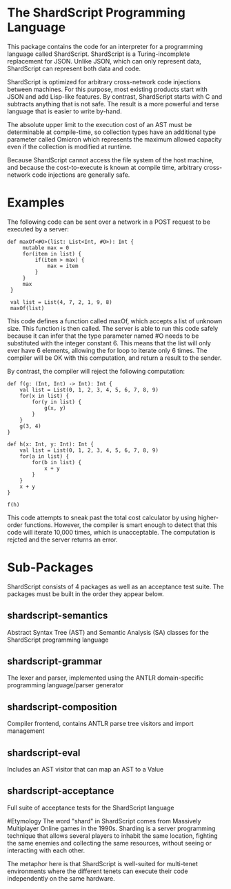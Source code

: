 # The ShardScript Programming Language
This package contains the code for an interpreter for a programming language called ShardScript. ShardScript is a Turing-incomplete replacement for JSON. Unlike JSON, which can only represent data, ShardScript can represent both data and code.

ShardScript is optimized for arbitrary cross-network code injections between machines. For this purpose, most existing products start with JSON and add Lisp-like features. By contrast, ShardScript starts with C and subtracts anything that is not safe. The result is a more powerful and terse language that is easier to write by-hand.

The absolute upper limit to the execution cost of an AST must be determinable at compile-time, so collection types have an additional type parameter called Omicron which represents the maximum allowed capacity even if the collection is modified at runtime.

Because ShardScript cannot access the file system of the host machine, and because the cost-to-execute is known at compile time, arbitrary cross-network code injections are generally safe.

# Examples
The following code can be sent over a network in a POST request to be executed by a server:
```
def maxOf<#O>(list: List<Int, #O>): Int {
     mutable max = 0
     for(item in list) {
         if(item > max) {
             max = item
         }
     }
     max
 }
 
 val list = List(4, 7, 2, 1, 9, 8)
 maxOf(list)
```
This code defines a function called maxOf, which accepts a list of unknown size. This function is then called. The server is able to run this code safely because it can infer that the type parameter named #O needs to be substituted with the integer constant 6. This means that the list will only ever have 6 elements, allowing the for loop to iterate only 6 times. The compiler will be OK with this computation, and return a result to the sender.

By contrast, the compiler will reject the following computation:
```
def f(g: (Int, Int) -> Int): Int {
    val list = List(0, 1, 2, 3, 4, 5, 6, 7, 8, 9)
    for(x in list) {
        for(y in list) {
            g(x, y)
        }
    }
    g(3, 4)
}

def h(x: Int, y: Int): Int {
    val list = List(0, 1, 2, 3, 4, 5, 6, 7, 8, 9)
    for(a in list) {
        for(b in list) {
            x + y
        }
    }
    x + y
}

f(h)
```
This code attempts to sneak past the total cost calculator by using higher-order functions. However, the compiler is smart enough to detect that this code will iterate 10,000 times, which is unacceptable. The computation is rejcted and the server returns an error.

# Sub-Packages
ShardScript consists of 4 packages as well as an acceptance test suite. The packages must be built in the order they appear below.

## shardscript-semantics

Abstract Syntax Tree (AST) and Semantic Analysis (SA) classes for the ShardScript programming language

## shardscript-grammar

The lexer and parser, implemented using the ANTLR domain-specific programming language/parser generator

## shardscript-composition

Compiler frontend, contains ANTLR parse tree visitors and import management

## shardscript-eval

Includes an AST visitor that can map an AST to a Value

## shardscript-acceptance

Full suite of acceptance tests for the ShardScript language

#Etymology
The word "shard" in ShardScript comes from Massively Multiplayer Online games in the 1990s. Sharding is a server programming technique that allows several players to inhabit the same location, fighting the same enemies and collecting the same resources, without seeing or interacting with each other.

The metaphor here is that ShardScript is well-suited for multi-tenet environments where the different tenets can execute their code independently on the same hardware.